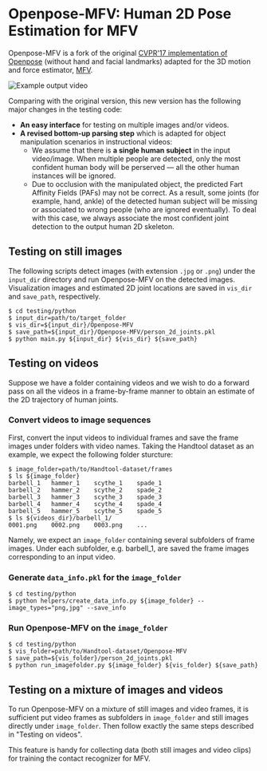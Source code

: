 # Openpose-MFV: Human 2D Pose Estimation for MFV

Openpose-MFV is a fork of the original [CVPR'17 implementation of Openpose](https://github.com/ZheC/Realtime_Multi-Person_Pose_Estimation) (without hand and facial landmarks) adapted for the 3D motion and force estimator, [MFV](https://www.di.ens.fr/willow/research/motionforcesfromvideo/).

![Example output video](https://github.com/zongmianli/Realtime_Multi-Person_Pose_Estimation/blob/master/testing/python/example_output.gif)


Comparing with the original version, this new version has the following major changes in the testing code:
- **An easy interface** for testing on multiple images and/or videos.
- **A revised bottom-up parsing step** which is adapted for object manipulation scenarios in instructional videos:
   - We assume that there is **a single human subject** in the input video/image. When multiple people are detected, only the most confident human body will be perserved — all the other human instances will be ignored.
   - Due to occlusion with the manipulated object, the predicted Fart Affinity Fields (PAFs) may not be correct. As a result, some joints (for example, hand, ankle) of the detected human subject will be missing or associated to wrong people (who are ignored eventually). 
   To deal with this case, we always associate the most confident joint detection to the output human 2D skeleton.

## Testing on still images
The following scripts detect images (with extension `.jpg` or `.png`) under the `input_dir` directory and run Openpose-MFV on the detected images.
Visualization images and estimated 2D joint locations are saved in `vis_dir` and `save_path`, respectively.
```terminal
$ cd testing/python
$ input_dir=path/to/target_folder
$ vis_dir=${input_dir}/Openpose-MFV
$ save_path=${input_dir}/Openpose-MFV/person_2d_joints.pkl
$ python main.py ${input_dir} ${vis_dir} ${save_path}
```

## Testing on videos
Suppose we have a folder containing videos and we wish to do a forward pass on all the videos in a frame-by-frame manner to obtain an estimate of the 2D trajectory of human joints.

### Convert videos to image sequences
First, convert the input videos to individual frames and save the frame images under folders with video names. Taking the Handtool dataset as an example, we expect the following folder sturcture:
```terminal
$ image_folder=path/to/Handtool-dataset/frames
$ ls ${image_folder}
barbell_1	hammer_1	scythe_1	spade_1
barbell_2	hammer_2	scythe_2	spade_2
barbell_3	hammer_3	scythe_3	spade_3
barbell_4	hammer_4	scythe_4	spade_4
barbell_5	hammer_5	scythe_5	spade_5
$ ls ${videos_dir}/barbell_1/
0001.png	0002.png	0003.png	...
```
Namely, we expect an `image_folder` containing several subfolders of frame images. 
Under each subfolder, e.g. barbell_1, are saved the frame images corresponding to an input video.

### Generate `data_info.pkl` for the `image_folder`
```terminal
$ cd testing/python
$ python helpers/create_data_info.py ${image_folder} --image_types="png,jpg" --save_info
```
### Run Openpose-MFV on the `image_folder`
```terminal
$ cd testing/python
$ vis_folder=path/to/Handtool-dataset/Openpose-MFV
$ save_path=${vis_folder}/person_2d_joints.pkl
$ python run_imagefolder.py ${image_folder} ${vis_folder} ${save_path}
```

## Testing on a mixture of images and videos
To run Openpose-MFV on a mixture of still images and video frames, it is sufficient put video frames as subfolders in `image_folder` and still images directly under `image_folder`.
Then follow exactly the same steps described in "Testing on videos".

This feature is handy for collecting data (both still images and video clips) for training the contact recognizer for MFV.
